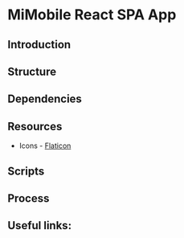 # MiMobile React SPA App

## Introduction

## Structure

## Dependencies

## Resources
- Icons - [Flaticon](https://www.flaticon.com)

## Scripts

## Process

## Useful links: